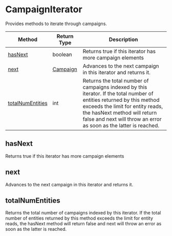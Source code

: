 # CampaignIterator
Provides methods to iterate through campaigns.

|Method|Return Type|Description|
|-|-|-
[hasNext]('#hasNext')|boolean|Returns true if this iterator has more campaign elements <br />
[next]('#next')|[Campaign](./Campaign)|Advances to the next campaign in this iterator and returns it.<br />
[totalNumEntities]('#totalNumEntities')|int|Returns the total number of campaigns indexed by this iterator. If the total number of  entities returned by this method exceeds the limit for entity reads, the hasNext method will return  false and next will throw an error as soon as the latter is reached.<br />

<a name="#hasNext"></a>
## hasNext
Returns true if this iterator has more campaign elements 


<a name="#next"></a>
## next
Advances to the next campaign in this iterator and returns it.


<a name="#totalNumEntities"></a>
## totalNumEntities
Returns the total number of campaigns indexed by this iterator. If the total number of  entities returned by this method exceeds the limit for entity reads, the hasNext method will return  false and next will throw an error as soon as the latter is reached.


